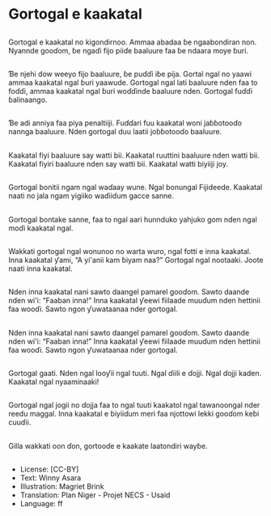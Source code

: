 # Gortogal e kaakatal

##
Gortogal e kaakatal no kigondirnoo.
Ammaa abadaa ɓe ngaabondiran
non. Nyannde gooɗom, ɓe ngaɗi
fijo piiɗe baaluure faa ɓe ndaara
moye ɓuri.

##
Ɓe njehi dow weeyo fijo baaluure,
ɓe puɗɗi iɓe pija. Gortal ngal no
yaawi ammaa kaakatal ngal ɓuri
yaawude. Gortogal ngal lati
baaluure nden faa to foɗɗi, ammaa
kaakatal ngal ɓuri woɗɗinde
baaluure nden. Gortogal fuɗɗi
ɓalinaango.

##
Ɓe adi anniya faa piya penaltiiji.
Fuɗɗari fuu kaakatal woni
jaɓɓotooɗo nannga baaluure. Nden
gortogal duu laatii joɓɓotooɗo
baaluure.

##
Kaakatal fiyi baaluure say watti bii.
Kaakatal ruuttini baaluure nden
watti bii. Kaakatal fiyiri baaluure
nden say watti bii. Kaakatal watti
biyiiji joy.

##
Gortogal bonitii ngam ngal waɗaay
wune. Ngal bonungal Fijideede.
Kaakatal naati no jala ngam yigiiko
waɗiiɗum gacce sanne.

##
Gortogal bontake sanne, faa to ngal
aari hunnduko yahjuko gom nden
ngal moɗi kaakatal ngal.

##
Wakkati gortogal ngal wonunoo no
warta wuro, ngal fotti e inna
kaakatal. Inna kaakatal ƴami, “A
yi'anii kam ɓiyam naa?” Gortogal
ngal nootaaki. Joote naati inna
kaakatal.

##
Nden inna kaakatal nani sawto
daangel pamarel gooɗom. Sawto
daande nden wi'i: “Faaban inna!”
Inna kaakatal ƴeewi fiilaade
muuɗum nden hettinii faa wooɗi.
Sawto ngon ƴuwataanaa nder
gortogal.

##
Nden inna kaakatal nani sawto
daangel pamarel gooɗom. Sawto
daande nden wi'i: “Faaban inna!”
Inna kaakatal ƴeewi fiilaade
muuɗum nden hettinii faa wooɗi.
Sawto ngon ƴuwataanaa nder
gortogal.

##
Gortogal gaati. Nden ngal looƴii
ngal tuuti. Ngal ɗiili e ɗojji. Ngal
ɗojji kaden. Kaakatal ngal
nyaaminaaki!

##
Gortogal ngal jogii no ɗojja faa to
ngal tuuti kaakatol ngal
tawanoongal nder reedu maggal.
Inna kaakatal e ɓiyiiɗum meri faa
njottowi lekki gooɗom keɓi cuuɗii.

##
Gilla wakkati oon ɗon, gortooɗe e
kaakate laatondiri wayɓe.

##
* License: [CC-BY]
* Text: Winny Asara
* Illustration: Magriet Brink
* Translation: Plan Niger - Projet NECS - Usaid
* Language: ff
